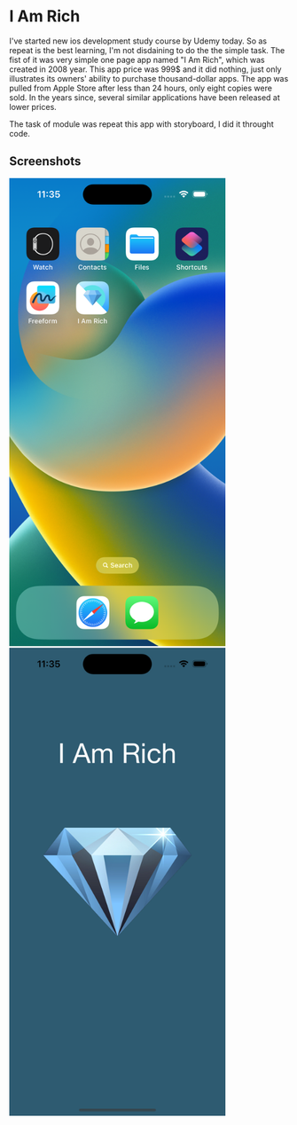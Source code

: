 # I Am Rich

I've started new ios development study course by Udemy today. So as repeat is the best learning, I'm not disdaining to do the the simple task. The fist of it was very simple one page app named "I Am Rich", which was created in 2008 year. This app price was 999$ and it did nothing, just only illustrates its owners' ability to purchase thousand-dollar apps. The app was pulled from Apple Store after less than 24 hours, only eight copies were sold. In the years since, several similar applications have been released at lower prices. 

The task of module was repeat this app with storyboard, I did it throught code.

## Screenshots

<img src="https://github.com/YevheniiVladichuk/I-Am-Rich/blob/main/Simulator%20Screen%20Shot%20-%20iPhone%2014%20Pro%20-%202022-12-26%20at%2023.35.17.png?raw=true.type" width="390" height="844">  <img src="https://github.com/YevheniiVladichuk/I-Am-Rich/blob/main/Simulator%20Screen%20Shot%20-%20iPhone%2014%20Pro%20-%202022-12-26%20at%2023.35.11.png?raw=true.type" width="390" height="844">
